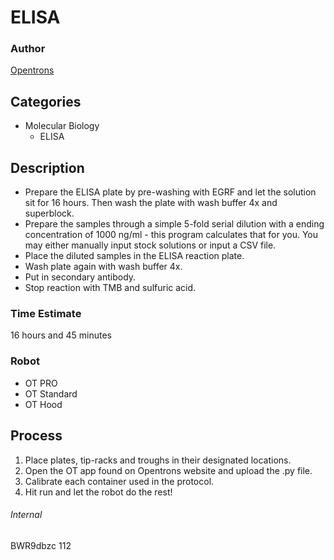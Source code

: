 # ELISA

### Author
[Opentrons](http://www.opentrons.com/)

## Categories
* Molecular Biology
	* ELISA

## Description
* Prepare the ELISA plate by pre-washing with EGRF and let the solution sit
for 16 hours. Then wash the plate with wash buffer 4x and superblock.
* Prepare the samples through a simple 5-fold serial dilution with a ending
concentration of 1000 ng/ml - this program calculates that for you.
You may either manually input stock solutions or input a CSV file.
* Place the diluted samples in the ELISA reaction plate.
* Wash plate again with wash buffer 4x.
* Put in secondary antibody.
* Stop reaction with TMB and sulfuric acid.

### Time Estimate
16 hours and 45 minutes

### Robot
* OT PRO
* OT Standard
* OT Hood

## Process
1. Place plates, tip-racks and troughs in their designated locations.
2. Open the OT app found on Opentrons website and upload the .py file.
3. Calibrate each container used in the protocol.
4. Hit run and let the robot do the rest!

###### Internal
BWR9dbzc
112
